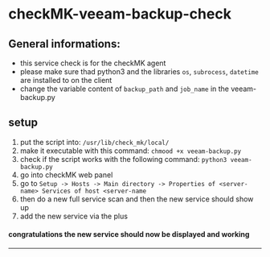 # checkMK-veeam-backup-check


## General informations:
- this service check is for the checkMK agent
- please make sure thad python3 and the libraries `os`, `subrocess`, `datetime` are installed to on the client
- change the variable content of `backup_path` and `job_name` in the veeam-backup.py


## setup

1. put the script into: `/usr/lib/check_mk/local/`
2. make it executable with this command: `chmood +x veeam-backup.py`
3. check if the script works with the following command: `python3 veeam-backup.py` 
4. go into checkMK web panel
5. go to `Setup -> Hosts -> Main directory -> Properties of <server-name> Services of host <server-name`
6. then do a new full service scan and then the new service should show up
7. add the new service via the plus

#### congratulations the new service should now be displayed and working

---
